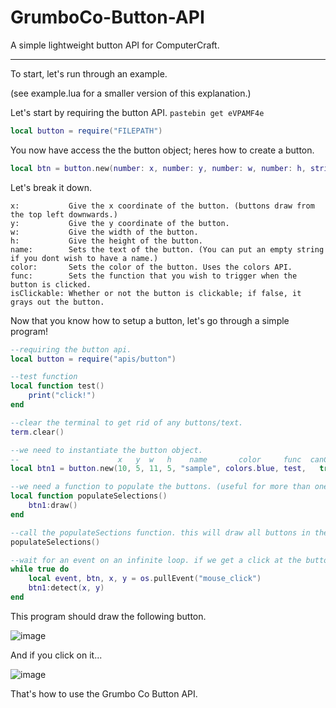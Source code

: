 # GrumboCo-Button-API
A simple lightweight button API for ComputerCraft.

----------------------------------------------------------------------------------------

To start, let's run through an example.

(see example.lua for a smaller version of this explanation.)

Let's start by requiring the button API.
```pastebin get eVPAMF4e```

```lua
local button = require("FILEPATH")
```

You now have access the the button object; heres how to create a button.

```lua
local btn = button.new(number: x, number: y, number: w, number: h, string: name, number: color, function: func, boolean: isClickable)
```

Let's break it down.

```
x:           Give the x coordinate of the button. (buttons draw from the top left downwards.)
y:           Give the y coordinate of the button.
w:           Give the width of the button.
h:           Give the height of the button.
name:        Sets the text of the button. (You can put an empty string if you dont wish to have a name.)
color:       Sets the color of the button. Uses the colors API.
func:        Sets the function that you wish to trigger when the button is clicked.
isClickable: Whether or not the button is clickable; if false, it grays out the button.
```

Now that you know how to setup a button, let's go through a simple program!

```lua
--requiring the button api.
local button = require("apis/button")

--test function
local function test()
    print("click!")
end

--clear the terminal to get rid of any buttons/text.
term.clear()

--we need to instantiate the button object.
--                      x   y  w   h    name       color     func  canClick
local btn1 = button.new(10, 5, 11, 5, "sample", colors.blue, test,   true)

--we need a function to populate the buttons. (useful for more than one button)
local function populateSelections()
    btn1:draw()
end

--call the populateSections function. this will draw all buttons in the function to the screen.
populateSelections()

--wait for an event on an infinite loop. if we get a click at the buttons x and y, call the function.
while true do
    local event, btn, x, y = os.pullEvent("mouse_click")
    btn1:detect(x, y)
end
```

This program should draw the following button.

![image](https://user-images.githubusercontent.com/97827691/185297920-9638923e-e0d5-4cf1-aac2-d154eda5ac41.png)

And if you click on it...

![image](https://user-images.githubusercontent.com/97827691/185297970-0fc46ab1-4ad5-4a97-8d49-cc2b41007c0f.png)

That's how to use the Grumbo Co Button API.
